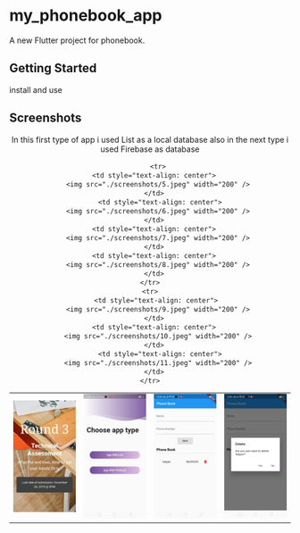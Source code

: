# my_phonebook_app

A new Flutter project for phonebook.

## Getting Started
  install and use 
## Screenshots
<div style="text-align: center">
  <table>
     <h1in>In this first type of app i used List as a local database also in the next type i used Firebase as database </h1>
    <tr>
      <td style="text-align: center">
        <img src="./screenshots/1.jpeg" width="200" />
      </td>
      <td style="text-align: center">
        <img src="./screenshots/2.jpeg" width="200" />
      </td>
      <td style="text-align: center">
        <img src="./screenshots/3.jpeg" width="200" />
      </td>
      <td style="text-align: center">
        <img src="./screenshots/4.jpeg" width="200" />
      </td>
    </tr>
   
        <tr>
      <td style="text-align: center">
        <img src="./screenshots/5.jpeg" width="200" />
      </td>
         <td style="text-align: center">
        <img src="./screenshots/6.jpeg" width="200" />
      </td>
      <td style="text-align: center">
        <img src="./screenshots/7.jpeg" width="200" />
      </td>
      <td style="text-align: center">
        <img src="./screenshots/8.jpeg" width="200" />
      </td>
    </tr>
    <tr>
       <td style="text-align: center">
        <img src="./screenshots/9.jpeg" width="200" />
      </td>
      <td style="text-align: center">
        <img src="./screenshots/10.jpeg" width="200" />
      </td>
         <td style="text-align: center">
        <img src="./screenshots/11.jpeg" width="200" />
      </td>
    </tr>
  </table>
</div>